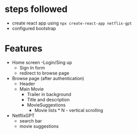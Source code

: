 # steps followed 
- create react app using `npx create-react-app netflix-gpt`
- configured bootstrap


# Features 
- Home screen
-Login/Sing up
    - Sign In form
    - redirect to browse page
- Browse page (after authentication)
    - Header
    - Main Movie
        - Trailer in background
        - Title and description
        - MovieSuggestions
            - Movie lists * N - vertical scrolling
- NetflixGPT
    - search bar
    - movie suggestions